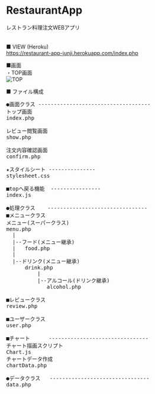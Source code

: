 # RestaurantApp
レストラン料理注文WEBアプリ
<br>
<br>
<br>
■ VIEW  (Heroku)<br>
https://restaurant-app-junji.herokuapp.com/index.php

■画面<br>
・TOP画面<br>
![TOP](https://user-images.githubusercontent.com/54252926/95785121-2406df00-0d10-11eb-95f5-3bd9e8c513ab.jpg)

■ ファイル構成
<pre>
●画面クラス ------------------------------------
トップ画面
index.php

レビュー閲覧画面
show.php

注文内容確認画面
confirm.php

★スタイルシート ---------------
stylesheet.css

■topへ戻る機能  ----------------
index.js

●処理クラス    --------------------------------
■メニュークラス
メニュー(スーパークラス)
menu.php
  |
  |--フード(メニュー継承)
  |   food.php
  |
  |--ドリンク(メニュー継承)
      drink.php
          |
          |--アルコール(ドリンク継承)
             alcohol.php
             
■レビュークラス
review.php

■ユーザークラス
user.php

■チャート      --------------------------------
チャート描画スクリプト
Chart.js
チャートデータ作成
chartData.php

●データクラス   --------------------------------
data.php
</pre>

